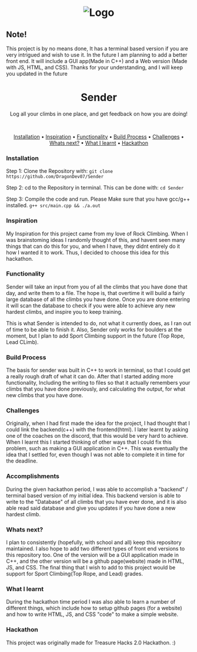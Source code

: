 <h1 align="center">
    <img src="https://user-images.githubusercontent.com/76081718/160261328-dc5d2e72-8bfc-4e05-a4d7-8912d8c2206e.png" alt="Logo">
</h1>

<!-- Old Logo: -->
<!-- ![b4a85973c59f481e8bd48dcaf0dac485](https://user-images.githubusercontent.com/76081718/160248964-1b7625cd-53ce-464f-b148-f5cf2bd39a43.png) -->

<!-- New Logo: -->
<!-- ![85242ec97c984381b2d662cd64ab9652](https://user-images.githubusercontent.com/76081718/160261328-dc5d2e72-8bfc-4e05-a4d7-8912d8c2206e.png) -->


## Note!

This project is by no means done, It has a terminal based version if you are very intrigued and wish to use it. In the future I am planning to add a better front end. It will include a GUI app(Made in C++) and a Web version (Made with JS, HTML, and CSS). Thanks for your understanding, and I will keep you updated in the future
<h1 align="center">Sender</h1>
<p align="center">Log all your climbs in one place, and get feedback on how you are doing!</p>

<br>
<p align="center">
  <a href="#Installation">Installation</a> •
  <a href="#Inspiration">Inspiration</a> •
  <a href="#Functionality">Functionality</a> •
  <a href="#build-process">Build Process</a> •
  <a href="#Challenges">Challenges</a> •
  <a href="#whats-next">Whats next?</a> •
  <a href="#what-i-learnt">What I learnt</a> •
  <a href="#Hackathon">Hackathon</a>
</p>


### Installation
Step 1: Clone the Repository with: ```git clone https://github.com/DragonDev07/Sender ```

Step 2: cd to the Repository in terminal. This can be done with: ```cd Sender```

Step 3: Compile the code and run. Please Make sure that you have gcc/g++ installed. ```g++ src/main.cpp && ./a.out```

### Inspiration
My Inspiration for this project came from my love of Rock Climbing. When I was brainstoming ideas I randomly thought of this, and havent seen many things that can do this for you, and when I have, they didnt entirely do it how I wanted it to work. Thus, I decided to choose this idea for this hackathon.

### Functionality
Sender will take an input from you of all the climbs that you have done that day, and write them to a file. The hope is, that overtime it will build a fairly large database of all the climbs you have done. Once you are done entering it will scan the database to check if you were able to achieve any new hardest climbs, and inspire you to keep training.

This is what Sender is intended to do, not what it currently does, as I ran out of time to be able to finish it. Also, Sender only works for boulders at the moment, but I plan to add Sport Climbing support in the future (Top Rope, Lead CLimb).

### Build Process
The basis for sender was built in C++ to work in terminal, so that I could get a really rough draft of what it can do. After that I started adding more functionality, Including the writing to files so that it actually remembers your climbs that you have done previously, and calculating the output, for what new climbs that you have done.
 
### Challenges
Originally, when I had first made the idea for the project, I had thought that I could link the backend(c++) with the frontend(html). I later learnt by asking one of the coaches on the discord, that this would be very hard to achieve. When I learnt this I started thinking of other ways that I could fix this problem, such as making a GUI application in C++. This was eventually the idea that I settled for, even though I was not able to complete it in time for the deadline.

### Accomplishments
During the given hackathon period, I was able to accomplish a "backend" / terminal based version of my initial idea. This backend version is able to write to the "Database" of all climbs that you have ever done, and it is also able read said database and give you updates if you have done a new hardest climb.

### Whats next?
I plan to consistently (hopefully, with school and all) keep this repository maintained. I also hope to add two different types of front end versions to this repository too. One of the version will be a GUI application made in C++, and the other version will be a github page(website) made in HTML, JS, and CSS. The final thing that I wish to add to this project would be support for Sport Climbing(Top Rope, and Lead) grades.

### What I learnt
During the hackathon time period I was also able to learn a number of different things, which include how to setup github pages (for a website) and how to write HTML, JS, and CSS "code" to make a simple website.

### Hackathon
This project was originally made for Treasure Hacks 2.0 Hackathon. :)
